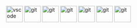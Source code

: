<p align="left">
<img src="https://cdn.jsdelivr.net/gh/devicons/devicon/icons/vscode/vscode-original.svg" alt="vscode" width="45" height="45"/>
<img src="https://cdn.jsdelivr.net/gh/devicons/devicon@latest/icons/numpy/numpy-original.svg" alt="git" width="45" height="45"/>
<img src="https://cdn.jsdelivr.net/gh/devicons/devicon@latest/icons/flask/flask-original.svg" alt="git" width="45" height="45"/>
<img src="https://cdn.jsdelivr.net/gh/devicons/devicon@latest/icons/bootstrap/bootstrap-original.svg" alt="git" width="45" height="45"/>
<img src="https://cdn.jsdelivr.net/gh/devicons/devicon@latest/icons/react/react-original.svg" alt="git" width="45" height="45"/>
<img src="https://cdn.jsdelivr.net/gh/devicons/devicon@latest/icons/python/python-original.svg" alt="git" width="45" height="45"/>
<img src="https://cdn.jsdelivr.net/gh/devicons/devicon@latest/icons/githubcodespaces/githubcodespaces-original.svg" alt="git" width="45" height="45"/>
  
</p>
